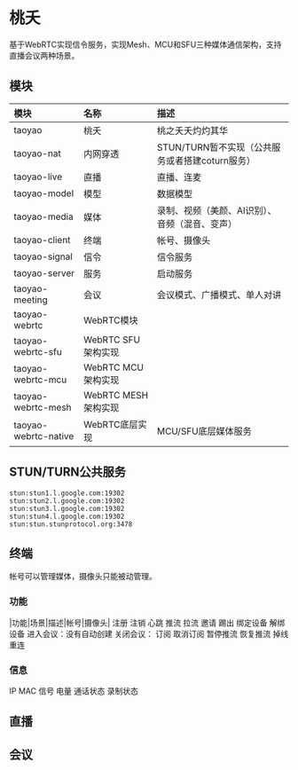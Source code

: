 # 桃夭

基于WebRTC实现信令服务，实现Mesh、MCU和SFU三种媒体通信架构，支持直播会议两种场景。

## 模块

|模块|名称|描述|
|:--|:--|:--|
|taoyao|桃夭|桃之夭夭灼灼其华|
|taoyao-nat|内网穿透|STUN/TURN暂不实现（公共服务或者搭建coturn服务）|
|taoyao-live|直播|直播、连麦|
|taoyao-model|模型|数据模型|
|taoyao-media|媒体|录制、视频（美颜、AI识别）、音频（混音、变声）|
|taoyao-client|终端|帐号、摄像头|
|taoyao-signal|信令|信令服务|
|taoyao-server|服务|启动服务|
|taoyao-meeting|会议|会议模式、广播模式、单人对讲|
|taoyao-webrtc|WebRTC模块||
|taoyao-webrtc-sfu|WebRTC SFU架构实现||
|taoyao-webrtc-mcu|WebRTC MCU架构实现||
|taoyao-webrtc-mesh|WebRTC MESH架构实现||
|taoyao-webrtc-native|WebRTC底层实现|MCU/SFU底层媒体服务|

## STUN/TURN公共服务

```
stun:stun1.l.google.com:19302
stun:stun2.l.google.com:19302
stun:stun3.l.google.com:19302
stun:stun4.l.google.com:19302
stun:stun.stunprotocol.org:3478
```

## 终端

帐号可以管理媒体，摄像头只能被动管理。

### 功能

|功能|场景|描述|帐号|摄像头|
注册
注销
心跳
推流
拉流
邀请
踢出
绑定设备
解绑设备
进入会议：没有自动创建
关闭会议：
订阅
取消订阅
暂停推流
恢复推流
掉线重连

### 信息

IP
MAC
信号
电量
通话状态
录制状态

## 直播

## 会议

## 